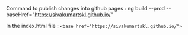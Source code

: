 Command to publish changes into github pages : ng build --prod --baseHref="https://sivakumartskl.github.io/"


In the index.html file : `<base href="https://sivakumartskl.github.io/">`
